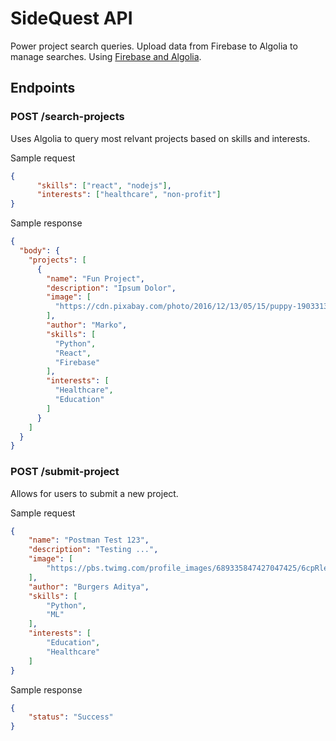 # SideQuest API

Power project search queries. Upload data from Firebase to Algolia to manage searches. Using [Firebase and Algolia](https://www.algolia.com/doc/guides/sending-and-managing-data/send-and-update-your-data/tutorials/firebase-algolia/).

## Endpoints

### POST /search-projects
Uses Algolia to query most relvant projects based on skills and interests.

Sample request
```json
{
      "skills": ["react", "nodejs"],
      "interests": ["healthcare", "non-profit"]
}
```

Sample response
```json
{
  "body": {
    "projects": [
      {
        "name": "Fun Project",
        "description": "Ipsum Dolor",
        "image": [
          "https://cdn.pixabay.com/photo/2016/12/13/05/15/puppy-1903313__340.jpg"
        ],
        "author": "Marko",
        "skills": [
          "Python",
          "React",
          "Firebase"
        ],
        "interests": [
          "Healthcare",
          "Education"
        ]
      }
    ]
  }
}
```

### POST /submit-project

Allows for users to submit a new project.

Sample request
```json
{
    "name": "Postman Test 123",
    "description": "Testing ...",
    "image": [
        "https://pbs.twimg.com/profile_images/689335847427047425/6cpRle0x.jpg"
    ],
    "author": "Burgers Aditya",
    "skills": [
        "Python",
        "ML"
    ],
    "interests": [
    	"Education",
    	"Healthcare"
    ]
}
```

Sample response
```json
{
    "status": "Success"
}
```




